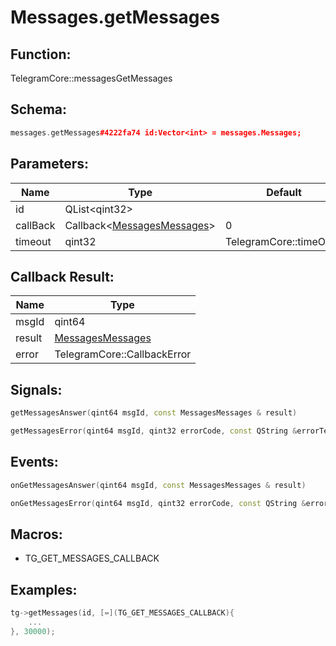 # Messages.getMessages

## Function:

TelegramCore::messagesGetMessages

## Schema:

```c++
messages.getMessages#4222fa74 id:Vector<int> = messages.Messages;
```
## Parameters:

|Name|Type|Default|
|----|----|-------|
|id|QList&lt;qint32&gt;||
|callBack|Callback&lt;[MessagesMessages](../../types/messagesmessages.md)&gt;|0|
|timeout|qint32|TelegramCore::timeOut()|

## Callback Result:

|Name|Type|
|----|----|
|msgId|qint64|
|result|[MessagesMessages](../../types/messagesmessages.md)|
|error|TelegramCore::CallbackError|

## Signals:

```c++
getMessagesAnswer(qint64 msgId, const MessagesMessages & result)
```
```c++
getMessagesError(qint64 msgId, qint32 errorCode, const QString &errorText)
```

## Events:

```c++
onGetMessagesAnswer(qint64 msgId, const MessagesMessages & result)
```
```c++
onGetMessagesError(qint64 msgId, qint32 errorCode, const QString &errorText)
```

## Macros:

* TG_GET_MESSAGES_CALLBACK

## Examples:

```c++
tg->getMessages(id, [=](TG_GET_MESSAGES_CALLBACK){
    ...
}, 30000);
```
